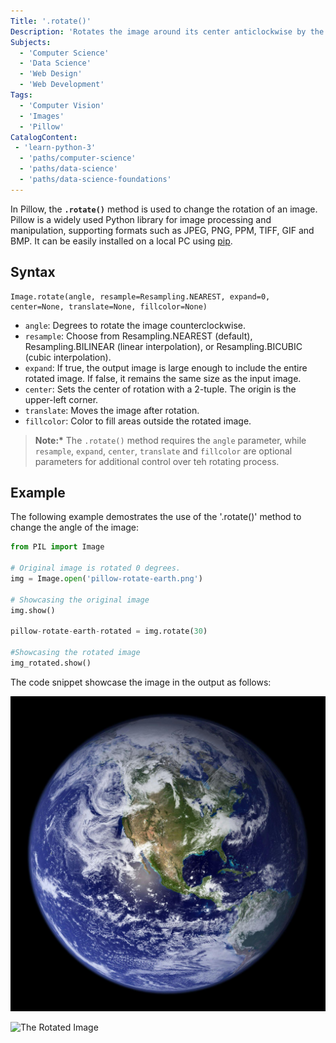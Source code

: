 ```yaml
---
Title: '.rotate()'
Description: 'Rotates the image around its center anticlockwise by the specified number of degrees.'
Subjects:
  - 'Computer Science'
  - 'Data Science'
  - 'Web Design'
  - 'Web Development'
Tags:
  - 'Computer Vision'
  - 'Images'
  - 'Pillow'
CatalogContent:
 - 'learn-python-3'
  - 'paths/computer-science'
  - 'paths/data-science'
  - 'paths/data-science-foundations'
---
```


In Pillow, the **`.rotate()`** method is used to change the rotation of an image. Pillow is a widely used Python library for image processing and manipulation, supporting formats such as JPEG, PNG, PPM, TIFF, GIF and BMP. It can be easily installed on a local PC using [pip](https://www.codecademy.com/resources/docs/python/pip).

## Syntax

```pseudo
Image.rotate(angle, resample=Resampling.NEAREST, expand=0, center=None, translate=None, fillcolor=None)
```

- `angle`: Degrees to rotate the image counterclockwise.
- `resample`: Choose from Resampling.NEAREST (default), Resampling.BILINEAR (linear interpolation), or Resampling.BICUBIC (cubic interpolation).
- `expand`: If true, the output image is large enough to include the entire rotated image. If false, it remains the same size as the input image.
- `center`: Sets the center of rotation with a 2-tuple. The origin is the upper-left corner.
- `translate`: Moves the image after rotation.
- `fillcolor`: Color to fill areas outside the rotated image.

> **Note:\*** The `.rotate()` method requires the `angle` parameter, while `resample`, `expand`, `center`, `translate` and `fillcolor` are optional parameters for additional control over teh rotating process.

## Example

The following example demostrates the use of the '.rotate()' method to change the angle of the image:

```py
from PIL import Image

# Original image is rotated 0 degrees.
img = Image.open('pillow-rotate-earth.png')

# Showcasing the original image
img.show()

pillow-rotate-earth-rotated = img.rotate(30)

#Showcasing the rotated image
img_rotated.show()
```

The code snippet showcase the image in the output as follows:

![The Original Image](https://raw.githubusercontent.com/Codecademy/docs/main/media/pillow-rotate-earth.png)

![The Rotated Image](https://raw.githubusercontent.com/Codecademy/docs/main/media/pillow-rotate-earth-rotated.png)
